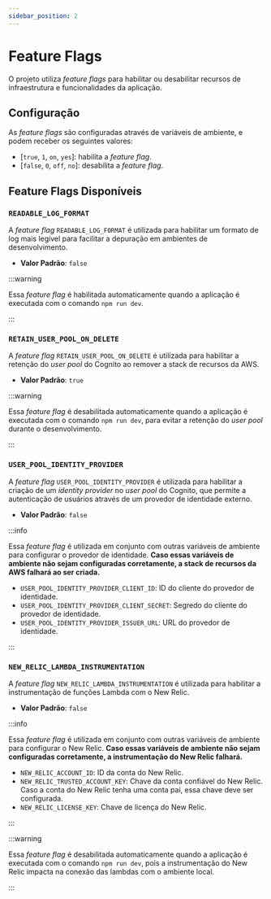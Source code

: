```yaml
---
sidebar_position: 2
---
```


# Feature Flags

O projeto utiliza _feature flags_ para habilitar ou desabilitar recursos de infraestrutura e funcionalidades da aplicação.

## Configuração

As _feature flags_ são configuradas através de variáveis de ambiente, e podem receber os seguintes valores:

-   [`true`, `1`, `on`, `yes`]: habilita a _feature flag_.
-   [`false`, `0`, `off`, `no`]: desabilita a _feature flag_.

## Feature Flags Disponíveis

### `READABLE_LOG_FORMAT`

A _feature flag_ `READABLE_LOG_FORMAT` é utilizada para habilitar um formato de log mais legível para facilitar a depuração em ambientes de desenvolvimento.

-   **Valor Padrão**: `false`

:::warning

Essa _feature flag_ é habilitada automaticamente quando a aplicação é executada com o comando `npm run dev`.

:::

### `RETAIN_USER_POOL_ON_DELETE`

A _feature flag_ `RETAIN_USER_POOL_ON_DELETE` é utilizada para habilitar a retenção do _user pool_ do Cognito ao remover a stack de recursos da AWS.

-   **Valor Padrão**: `true`

:::warning

Essa _feature flag_ é desabilitada automaticamente quando a aplicação é executada com o comando `npm run dev`, para evitar a retenção do _user pool_ durante o desenvolvimento.

:::

### `USER_POOL_IDENTITY_PROVIDER`

A _feature flag_ `USER_POOL_IDENTITY_PROVIDER` é utilizada para habilitar a criação de um _identity provider_ no _user pool_ do Cognito, que permite a autenticação de usuários através de um provedor de identidade externo.

-   **Valor Padrão**: `false`

:::info

Essa _feature flag_ é utilizada em conjunto com outras variáveis de ambiente para configurar o provedor de identidade.
**Caso essas variáveis de ambiente não sejam configuradas corretamente, a stack de recursos da AWS falhará ao ser criada.**

-   `USER_POOL_IDENTITY_PROVIDER_CLIENT_ID`: ID do cliente do provedor de identidade.
-   `USER_POOL_IDENTITY_PROVIDER_CLIENT_SECRET`: Segredo do cliente do provedor de identidade.
-   `USER_POOL_IDENTITY_PROVIDER_ISSUER_URL`: URL do provedor de identidade.

:::

### `NEW_RELIC_LAMBDA_INSTRUMENTATION`

A _feature flag_ `NEW_RELIC_LAMBDA_INSTRUMENTATION` é utilizada para habilitar a instrumentação de funções Lambda com o New Relic.

-   **Valor Padrão**: `false`

:::info

Essa _feature flag_ é utilizada em conjunto com outras variáveis de ambiente para configurar o New Relic. **Caso essas variáveis de ambiente não sejam configuradas corretamente, a instrumentação do New Relic falhará.**

-   `NEW_RELIC_ACCOUNT_ID`: ID da conta do New Relic.
-   `NEW_RELIC_TRUSTED_ACCOUNT_KEY`: Chave da conta confiável do New Relic. Caso a conta do New Relic tenha uma conta pai, essa chave deve ser configurada.
-   `NEW_RELIC_LICENSE_KEY`: Chave de licença do New Relic.

:::

:::warning

Essa _feature flag_ é desabilitada automaticamente quando a aplicação é executada com o comando `npm run dev`, pois a instrumentação do New Relic impacta na conexão das lambdas com o ambiente local.

:::
